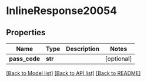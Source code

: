 # InlineResponse20054

## Properties
Name | Type | Description | Notes
------------ | ------------- | ------------- | -------------
**pass_code** | **str** |  | [optional] 

[[Back to Model list]](../README.md#documentation-for-models) [[Back to API list]](../README.md#documentation-for-api-endpoints) [[Back to README]](../README.md)

